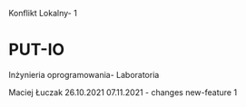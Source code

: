 
Konflikt Lokalny- 1
# PUT-IO
Inżynieria oprogramowania- Laboratoria 

Maciej Łuczak
26.10.2021
07.11.2021 - changes
new-feature 1


